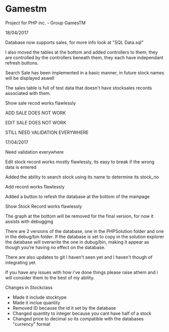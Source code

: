 # Gamestm
Project for PHP inc. - Group GamesTM

18/04/2017

Database now supports sales, for more info look at "SQL Data.sql"

I also moved the tables at the bottom and added controllers to them, they are controlled by the controllers beneath them, they each have independant refresh buttons.

Search Sale has been implemented in a basic manner, in future stock names will be displayed aswell

The sales table is full of test data that doesn't have stocksales records associated with them.

Show sale recod works flawlessly

ADD SALE DOES NOT WORK

EDIT SALE DOES NOT WORK

STILL NEED VALIDATION EVERYWHERE



17/04/2017

Need validation everywhere

Edit stock record works mostly flawlessly, its easy to break if the wrong data is entered

Added the ability to search stock using its name to determine its stock_no

Add record works flawlessly

Added a button to refesh the database at the bottom of the mainpage

Show Stock Record works flawlessly

The graph at the bottom will be removed for the final version, for now it assists with debugging

There are 2 versions of the database, one in the PHPSolution folder and one in the debug/bin folder.
If the database is set to copy in the solution explorer the database will overwrite the one in dubug/bin,
making it appear as though you're having no effect on the database.

There are also updates to git I haven't seen yet and I haven't though of integrating yet.

If you have any issues with how i've done things please raise athem and i will consider them to the best of my ability.

Changes in Stockclass

- Made it include stocktype
- Made it inclue quantity
- Removed ID because the id it set by the database
- Changed quantity to integer because you cant have half of a stock
- Changed price to decimal so its compatible with the databases "currency" format
